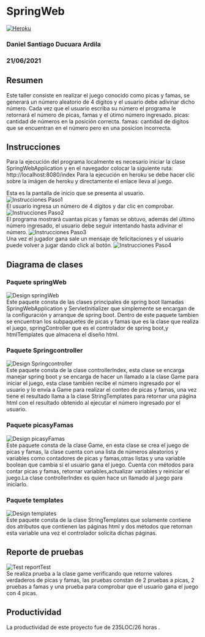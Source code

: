 # SpringWeb
[![Heroku](https://www.herokucdn.com/deploy/button.png)](https://springwebpicasyfamas.herokuapp.com/index)
### Daniel Santiago Ducuara Ardila
### 21/06/2021

## Resumen
Este taller consiste en realizar el juego conocido como picas y famas, se generará un número aleatorio de 4 dígitos y el usuario debe adivinar dicho número.
Cada vez que el usuario escriba su número el programa le retornará el número de picas, famas y el útimo número ingresado.
picas: cantidad de números en la posición correcta.
famas: cantidad de digitos que se encuentran en el número pero en una posicion incorrecta.


## Instrucciones
Para la ejecución del programa localmente es necesario iniciar la clase SpringWebApplication y en el navegador colocar la siguiente ruta:
http://localhost:8080/index
Para la ejecución en heroku se debe hacer clic sobre la imágen de heroku y directamente el enlace lleva al juego.

Esta es la pantalla de inicio que se presenta al usuario.
![Instrucciones Paso1](images/heroku1.PNG "Paso1")<br>
El usuario ingresa un número de 4 dígitos y dar clic en comprobar.
![Instrucciones Paso2](images/heroku2.PNG "Paso2")<br>
El programa mostrará cuantas picas y famas se obtuvo, además del último número ingresado, el usuario debe seguir intentando hasta adivinar el número.
![Instrucciones Paso3](images/heroku3.PNG "Paso3")<br>
Una vez el jugador gana sale un mensaje de felicitaciones y el usuario puede volver a jugar dando click al botón.
![Instrucciones Paso4](images/heroku4.PNG "Paso4")<br>
## Diagrama de clases

### Paquete springWeb
![Design springWeb](Design/springWeb.PNG "springWeb")<br>
Este paquete consta de las clases principales de spring boot llamadas SpringWebApplication y ServletInitializer que simplemente se encargan de la configuración
y arranque de spring boot. Dentro de este paquete tambien se encuentran los subpaquetes de picas y famas que es la clase que realiza el juego, springController 
que es el controlador de spring boot,y htmlTemplates que almacena el diseño html.

### Paquete Springcontroller
![Design Springcontroller](Design/controller.PNG "Springcontroller")<br>
Este paquete consta de la clase controllerIndex, esta clase se encarga manejar spring boot y se encarga de hacer un llamado a la clase Game para iniciar el juego,
esta clase también recibe el número ingresado por el usuario y lo envía a Game para realizar el conteo de picas y famas, una vez tiene el resultado llama a la clase
StringTemplates para retornar una página html con el resultado obtenido al ejecutar el número ingresado por el usuario.

### Paquete picasyFamas
![Design picasyFamas](Design/game.PNG "picasyFamas")<br>
Este paquete consta de la clase Game, en esta clase se crea el juego de picas y famas, la clase cuenta con una lista de números aleatorios y variables como 
contadores de picas y famas,otras listas y una variable boolean que cambia si el usuario gana el juego. Cuenta con métodos para contar picas y famas, retornar
variables,actualizar variables y reiniciar el juego.La clase controllerIndex es quien hace un llamado al juego para iniciarlo.

### Paquete templates
![Design templates](Design/templates.PNG "templates")<br>
Este paquete consta de la clase StringTemplates que solamente contiene dos atributos que contienen las páginas html y dos métodos que retornan esta variable una vez 
el controlador solicita dichas páginas.

## Reporte de pruebas
![Test reportTest](images/test.PNG "test")<br>
Se realiza prueba a la clase game verificando que retorne valores verdaderos de picas y famas, las pruebas constan de 2 pruebas a picas, 
2 pruebas a famas y una prueba para comprobar que el usuario gana el juego con 4 picas.
## Productividad
La productividad de este proyecto fue de 235LOC/26 horas .

